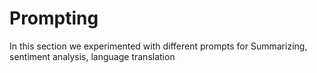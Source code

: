 # Prompting 

In this section we experimented with different prompts for Summarizing, sentiment analysis, language translation 